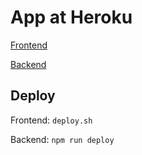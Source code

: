 # App at Heroku

[Frontend](https://gentle-everglades-54735.herokuapp.com/)

[Backend](https://gentle-everglades-54735.herokuapp.com/api/persons)

## Deploy

Frontend: `deploy.sh`

Backend: `npm run deploy`